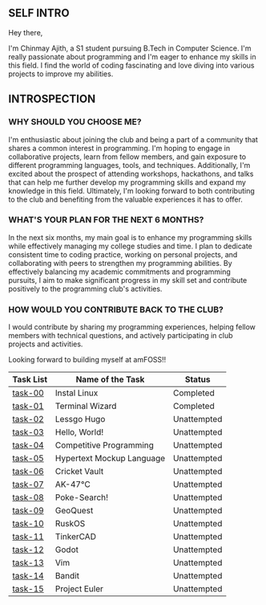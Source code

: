## SELF INTRO

Hey there,

I'm Chinmay Ajith, a S1 student pursuing B.Tech in Computer Science. I'm really passionate about programming and I'm eager to enhance my skills in this field. I find the world of coding fascinating and love diving into various projects to improve my abilities. 

## INTROSPECTION

### WHY SHOULD YOU CHOOSE ME?

I'm enthusiastic about joining the club and being a part of a community that shares a common interest in programming. I'm hoping to engage in collaborative projects, learn from fellow members, and gain exposure to different programming languages, tools, and techniques. Additionally, I'm excited about the prospect of attending workshops, hackathons, and talks that can help me further develop my programming skills and expand my knowledge in this field. Ultimately, I'm looking forward to both contributing to the club and benefiting from the valuable experiences it has to offer.

### WHAT'S YOUR PLAN FOR THE NEXT 6 MONTHS?

In the next six months, my main goal is to enhance my programming skills while effectively managing my college studies and time. I plan to dedicate consistent time to coding practice, working on personal projects, and collaborating with peers to strengthen my programming abilities. By effectively balancing my academic commitments and programming pursuits, I aim to make significant progress in my skill set and contribute positively to the programming club's activities.

### HOW WOULD YOU CONTRIBUTE BACK TO THE CLUB?

I would contribute by sharing my programming experiences, helping fellow members with technical questions, and actively participating in club projects and activities.

Looking forward to building myself at amFOSS!!


| Task List                                                                   | Name of the Task            | Status             |
|-----------------------------------------------------------------------------|-----------------------------|--------------------|
| [task-00](https://github.com/chimnayajith/amfoss-tasks/tree/main//task-00)  | Instal Linux                | Completed          |
| [task-01](https://github.com/chimnayajith/amfoss-tasks/tree/main//task-01)  | Terminal Wizard             | Completed          |
| [task-02](https://github.com/chimnayajith/amfoss-tasks/tree/main//task-02)  | Lessgo Hugo                 | Unattempted        |
| [task-03](https://github.com/chimnayajith/amfoss-tasks/tree/main//task-03)  | Hello, World!               | Unattempted        |
| [task-04](https://github.com/chimnayajith/amfoss-tasks/tree/main//task-04)  | Competitive Programming     | Unattempted        |
| [task-05](https://github.com/chimnayajith/amfoss-tasks/tree/main//task-05)  | Hypertext Mockup Language   | Unattempted        |
| [task-06](https://github.com/chimnayajith/amfoss-tasks/tree/main//task-06)  | Cricket Vault               | Unattempted        |
| [task-07](https://github.com/chimnayajith/amfoss-tasks/tree/main//task-07)  | AK-47℃                     | Unattempted        |
| [task-08](https://github.com/chimnayajith/amfoss-tasks/tree/main//task-08)  | Poke-Search!                | Unattempted        |
| [task-09](https://github.com/chimnayajith/amfoss-tasks/tree/main//task-09)  | GeoQuest                    | Unattempted        |
| [task-10](https://github.com/chimnayajith/amfoss-tasks/tree/main//task-10)  | RuskOS                      | Unattempted        |
| [task-11](https://github.com/chimnayajith/amfoss-tasks/tree/main//task-11)  | TinkerCAD                   | Unattempted        |
| [task-12](https://github.com/chimnayajith/amfoss-tasks/tree/main//task-12)  | Godot                       | Unattempted        |
| [task-13](https://github.com/chimnayajith/amfoss-tasks/tree/main//task-13)  | Vim                         | Unattempted        |
| [task-14](https://github.com/chimnayajith/amfoss-tasks/tree/main//task-14)  | Bandit                      | Unattempted        |
| [task-15](https://github.com/chimnayajith/amfoss-tasks/tree/main//task-15)  | Project Euler               | Unattempted        |
